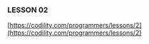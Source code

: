 ### LESSON 02

[https://codility.com/programmers/lessons/2](https://codility.com/programmers/lessons/2)
